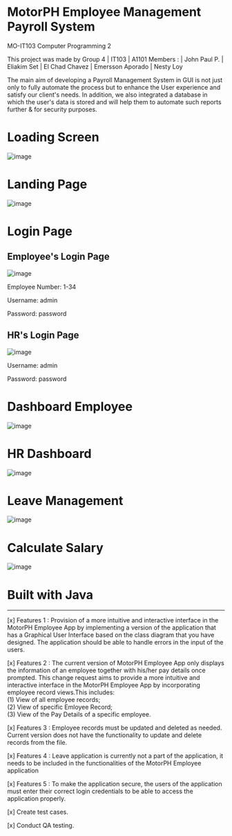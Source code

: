 # MotorPH Employee Management Payroll System

MO-IT103 Computer Programming 2


This project was made by Group 4 | IT103 | A1101 Members : | John Paul P. | Eliakim Set | El Chad Chavez | Emersson Aporado | Nesty Loy

The main aim of developing a Payroll Management System in GUI is not just only to fully automate the process but to enhance the User experience
and satisfy our client's needs. In addition, we also integrated a database in which the user's data is stored and will help them to automate such reports further & for security purposes.

# Loading Screen #

![image](https://github.com/eliakimset/MO-IT103-A1101-CP2-Group-4/assets/153243302/7e619552-b8de-4607-9897-6461531b1f1a)

# Landing Page #

![image](https://github.com/eliakimset/MO-IT103-A1101-CP2-Group-4/assets/153243302/f95e98cd-43af-46cc-bd63-1e64491f6d07)

# Login Page #

## Employee's Login Page

![image](https://github.com/eliakimset/MO-IT103-A1101-CP2-Group-4/assets/153243302/a16bd409-95b2-4847-afb0-84cbaaba4483)

Employee Number: 1-34

Username: admin

Password: password

## HR's Login Page

![image](https://github.com/eliakimset/MO-IT103-A1101-CP2-Group-4/assets/153243302/de01c6ab-bcf5-4334-8be3-33ae80592e35)

Username: admin

Password: password


# Dashboard Employee #

![image](https://github.com/eliakimset/MO-IT103-A1101-CP2-Group-4/assets/106713068/95128728-5ddc-46eb-9495-6a0385579eaa)

# HR Dashboard #


![image](https://github.com/eliakimset/MO-IT103-A1101-CP2-Group-4/assets/106713068/db722cae-1b77-4293-933b-f1a495066af5)


# Leave Management #


![image](https://github.com/eliakimset/MO-IT103-A1101-CP2-Group-4/assets/106713068/9cd2623d-15bc-4116-aad9-c30190446e3a)

# Calculate Salary #

![image](https://github.com/eliakimset/MO-IT103-A1101-CP2-Group-4/assets/106713068/d0c20dd6-e577-4203-a863-317f7c2c87ac)


# Built with Java

-------------------------------------------------------------------------------------------------------------------------------------------------------------------
[x] Features 1 : Provision of a more intuitive and interactive interface in the MotorPH Employee App by implementing a version of the application that has a Graphical User Interface based on the class diagram that you have designed. The application should be able to handle errors in the input of the users.

[x] Features 2 : The current version of MotorPH Employee App only displays the information of an employee together with his/her pay details once prompted. This change request aims to provide a more intuitive and interactive interface in the MotorPH Employee App by incorporating employee record views.This includes:  
(1) View of all employee records;  
(2) View of specific Emloyee Record;  
(3) View of the Pay Details of a specific employee.

[x] Features 3 : Employee records must be updated and deleted as needed. Current version does not have the functionality to update and delete records from the file.

[x] Features 4 : Leave application is currently not a part of the application, it needs to be included in the functionalities of the MotorPH Employee application

[x] Features 5 : To make the application secure, the users of the application must enter their correct login credentials to be able to access the application properly.

[x] Create test cases.

[x] Conduct QA testing.
